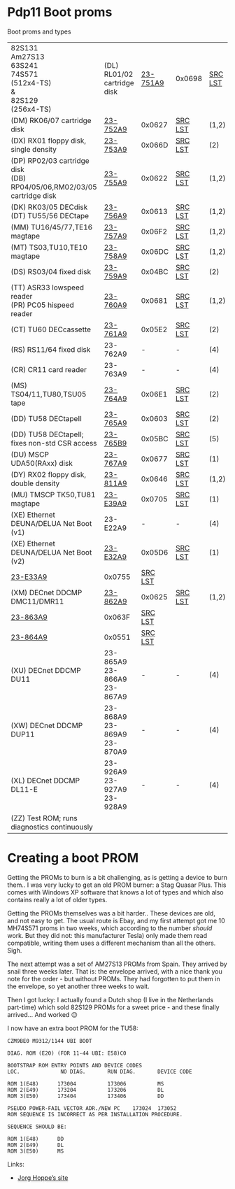 # Pdp11 Boot proms

Boot proms and types

|     |     |     |     |     |     |
| --- | --- | --- | --- | --- | --- |
| 82S131  <br>Am27S13  <br>63S241  <br>74S571  <br>(512x4-TS)  <br>&  <br>82S129  <br>(256x4-TS) | (DL) RL01/02 cartridge disk | [23-751A9](https://ak6dn.github.io/PDP-11/M9312/23-751A9/23-751A9-0698.hex) | 0x0698 | [SRC](https://ak6dn.github.io/PDP-11/M9312/23-751A9/23-751A9.mac)  <br>[LST](https://ak6dn.github.io/PDP-11/M9312/23-751A9/23-751A9.lst) | (1,2) |
| (DM) RK06/07 cartridge disk | [23-752A9](https://ak6dn.github.io/PDP-11/M9312/23-752A9/23-752A9-0627.hex) | 0x0627 | [SRC](https://ak6dn.github.io/PDP-11/M9312/23-752A9/23-752A9.mac)  <br>[LST](https://ak6dn.github.io/PDP-11/M9312/23-752A9/23-752A9.lst) | (1,2) |
| (DX) RX01 floppy disk, single density | [23-753A9](https://ak6dn.github.io/PDP-11/M9312/23-753A9/23-753A9-066D.hex) | 0x066D | [SRC](https://ak6dn.github.io/PDP-11/M9312/23-753A9/23-753A9.mac)  <br>[LST](https://ak6dn.github.io/PDP-11/M9312/23-753A9/23-753A9.lst) | (2) |
| (DP) RP02/03 cartridge disk  <br>(DB) RP04/05/06,RM02/03/05 cartridge disk | [23-755A9](https://ak6dn.github.io/PDP-11/M9312/23-755A9/23-755A9-0622.hex) | 0x0622 | [SRC](https://ak6dn.github.io/PDP-11/M9312/23-755A9/23-755A9.mac)  <br>[LST](https://ak6dn.github.io/PDP-11/M9312/23-755A9/23-755A9.lst) | (1,2) |
| (DK) RK03/05 DECdisk  <br>(DT) TU55/56 DECtape | [23-756A9](https://ak6dn.github.io/PDP-11/M9312/23-756A9/23-756A9-0613.hex) | 0x0613 | [SRC](https://ak6dn.github.io/PDP-11/M9312/23-756A9/23-756A9.mac)  <br>[LST](https://ak6dn.github.io/PDP-11/M9312/23-756A9/23-756A9.lst) | (1,2) |
| (MM) TU16/45/77,TE16 magtape | [23-757A9](https://ak6dn.github.io/PDP-11/M9312/23-757A9/23-757A9-06F2.hex) | 0x06F2 | [SRC](https://ak6dn.github.io/PDP-11/M9312/23-757A9/23-757A9.mac)  <br>[LST](https://ak6dn.github.io/PDP-11/M9312/23-757A9/23-757A9.lst) | (1,2) |
| (MT) TS03,TU10,TE10 magtape | [23-758A9](https://ak6dn.github.io/PDP-11/M9312/23-758A9/23-758A9-06DC.hex) | 0x06DC | [SRC](https://ak6dn.github.io/PDP-11/M9312/23-758A9/23-758A9.mac)  <br>[LST](https://ak6dn.github.io/PDP-11/M9312/23-758A9/23-758A9.lst) | (1,2) |
| (DS) RS03/04 fixed disk | [23-759A9](https://ak6dn.github.io/PDP-11/M9312/23-759A9/23-759A9-04BC.hex) | 0x04BC | [SRC](https://ak6dn.github.io/PDP-11/M9312/23-759A9/23-759A9.mac)  <br>[LST](https://ak6dn.github.io/PDP-11/M9312/23-759A9/23-759A9.lst) | (2) |
| (TT) ASR33 lowspeed reader  <br>(PR) PC05 hispeed reader | [23-760A9](https://ak6dn.github.io/PDP-11/M9312/23-760A9/23-760A9-0681.hex) | 0x0681 | [SRC](https://ak6dn.github.io/PDP-11/M9312/23-760A9/23-760A9.mac)  <br>[LST](https://ak6dn.github.io/PDP-11/M9312/23-760A9/23-760A9.lst) | (1,2) |
| (CT) TU60 DECcassette | [23-761A9](https://ak6dn.github.io/PDP-11/M9312/23-761A9/23-761A9-05E2.hex) | 0x05E2 | [SRC](https://ak6dn.github.io/PDP-11/M9312/23-761A9/23-761A9.mac)  <br>[LST](https://ak6dn.github.io/PDP-11/M9312/23-761A9/23-761A9.lst) | (2) |
| (RS) RS11/64 fixed disk | 23-762A9 | \-  | \-  | (4) |
| (CR) CR11 card reader | 23-763A9 | \-  | \-  | (4) |
| (MS) TS04/11,TU80,TSU05 tape | [23-764A9](https://ak6dn.github.io/PDP-11/M9312/23-764A9/23-764A9-06E1.hex) | 0x06E1 | [SRC](https://ak6dn.github.io/PDP-11/M9312/23-764A9/23-764A9.mac)  <br>[LST](https://ak6dn.github.io/PDP-11/M9312/23-764A9/23-764A9.lst) | (2) |
| (DD) TU58 DECtapeII | [23-765A9](https://ak6dn.github.io/PDP-11/M9312/23-765A9/23-765A9-0603.hex) | 0x0603 | [SRC](https://ak6dn.github.io/PDP-11/M9312/23-765A9/23-765A9.mac)  <br>[LST](https://ak6dn.github.io/PDP-11/M9312/23-765A9/23-765A9.lst) | (2) |
| (DD) TU58 DECtapeII; fixes non-std CSR access | [23-765B9](https://ak6dn.github.io/PDP-11/M9312/23-765B9/23-765B9-05BC.hex) | 0x05BC | [SRC](https://ak6dn.github.io/PDP-11/M9312/23-765B9/23-765B9.mac)  <br>[LST](https://ak6dn.github.io/PDP-11/M9312/23-765B9/23-765B9.lst) | (5) |
| (DU) MSCP UDA50(RAxx) disk | [23-767A9](https://ak6dn.github.io/PDP-11/M9312/23-767A9/23-767A9-0677.hex) | 0x0677 | [SRC](https://ak6dn.github.io/PDP-11/M9312/23-767A9/23-767A9.mac)  <br>[LST](https://ak6dn.github.io/PDP-11/M9312/23-767A9/23-767A9.lst) | (1) |
| (DY) RX02 floppy disk, double density | [23-811A9](https://ak6dn.github.io/PDP-11/M9312/23-811A9/23-811A9-0646.hex) | 0x0646 | [SRC](https://ak6dn.github.io/PDP-11/M9312/23-811A9/23-811A9.mac)  <br>[LST](https://ak6dn.github.io/PDP-11/M9312/23-811A9/23-811A9.lst) | (1,2) |
| (MU) TMSCP TK50,TU81 magtape | [23-E39A9](https://ak6dn.github.io/PDP-11/M9312/23-E39A9/23-E39A9-0705.hex) | 0x0705 | [SRC](https://ak6dn.github.io/PDP-11/M9312/23-E39A9/23-E39A9.mac)  <br>[LST](https://ak6dn.github.io/PDP-11/M9312/23-E39A9/23-E39A9.lst) | (1) |
| (XE) Ethernet DEUNA/DELUA Net Boot (v1) | 23-E22A9 | \-  | \-  | (4) |
| (XE) Ethernet DEUNA/DELUA Net Boot (v2) | [23-E32A9](https://ak6dn.github.io/PDP-11/M9312/23-E32A9/23-E32A9-05D6.hex) | 0x05D6 | [SRC](https://ak6dn.github.io/PDP-11/M9312/23-E32A9/23-E32A9.mac)  <br>[LST](https://ak6dn.github.io/PDP-11/M9312/23-E32A9/23-E32A9.lst) | (1) |
| [23-E33A9](https://ak6dn.github.io/PDP-11/M9312/23-E33A9/23-E33A9-0755.hex) | 0x0755 | [SRC](https://ak6dn.github.io/PDP-11/M9312/23-E33A9/23-E33A9.mac)  <br>[LST](https://ak6dn.github.io/PDP-11/M9312/23-E33A9/23-E33A9.lst) |
| (XM) DECnet DDCMP DMC11/DMR11 | [23-862A9](https://ak6dn.github.io/PDP-11/M9312/23-862A9/23-862A9-0625.hex) | 0x0625 | [SRC](https://ak6dn.github.io/PDP-11/M9312/23-862A9/23-862A9.mac)  <br>[LST](https://ak6dn.github.io/PDP-11/M9312/23-862A9/23-862A9.lst) | (1,2) |
| [23-863A9](https://ak6dn.github.io/PDP-11/M9312/23-863A9/23-863A9-063F.hex) | 0x063F | [SRC](https://ak6dn.github.io/PDP-11/M9312/23-863A9/23-863A9.mac)  <br>[LST](https://ak6dn.github.io/PDP-11/M9312/23-863A9/23-863A9.lst) |
| [23-864A9](https://ak6dn.github.io/PDP-11/M9312/23-864A9/23-864A9-0551.hex) | 0x0551 | [SRC](https://ak6dn.github.io/PDP-11/M9312/23-864A9/23-864A9.mac)  <br>[LST](https://ak6dn.github.io/PDP-11/M9312/23-864A9/23-864A9.lst) |
| (XU) DECnet DDCMP DU11 | 23-865A9  <br>23-866A9  <br>23-867A9 | \-  | \-  | (4) |
| (XW) DECnet DDCMP DUP11 | 23-868A9  <br>23-869A9  <br>23-870A9 | \-  | \-  | (4) |
| (XL) DECnet DDCMP DL11-E | 23-926A9  <br>23-927A9  <br>23-928A9 | \-  | \-  | (4) |
| (ZZ) Test ROM; runs diagnostics continuously |     |     |     |     |

# Creating a boot PROM

Getting the PROMs to burn is a bit challenging, as is getting a device to burn them.. I was very lucky to get an old PROM burner: a Stag Quasar Plus. This comes with Windows XP software that knows a lot of types and which also contains really a lot of older types.

Getting the PROMs themselves was a bit harder.. These devices are old, and not easy to get. The usual route is Ebay, and my first attempt got me 10 MH74S571 proms in two weeks, which according to the number *should* work. But they did not: this manufacturer Tesla) only made them read compatible, writing them uses a different mechanism than all the others. Sigh.

The next attempt was a set of AM27S13 PROMs from Spain. They arrived by snail three weeks later. That is: the envelope arrived, with a nice thank you note for the order - but without PROMs. They had forgotten to put them in the envelope, so yet another three weeks to wait.

Then I got lucky: I actually found a Dutch shop (I live in the Netherlands part-time) which sold 82S129 PROMs for a sweet price - and these finally arrived… And worked :wink:

 I now have an extra boot PROM for the TU58:  

```
CZM9BE0 M9312/1144 UBI BOOT

DIAG. ROM (E20) (FOR 11-44 UBI: E58)C0

BOOTSTRAP ROM ENTRY POINTS AND DEVICE CODES
LOC.             NO DIAG.       RUN DIAG.       DEVICE CODE

ROM 1(E48)      173004          173006          MS
ROM 2(E49)      173204          173206          DL
ROM 3(E50)      173404          173406          DD

PSEUDO POWER-FAIL VECTOR ADR./NEW PC    173024  173052
ROM SEQUENCE IS INCORRECT AS PER INSTALLATION PROCEDURE.

SEQUENCE SHOULD BE:

ROM 1(E48)      DD
ROM 2(E49)      DL
ROM 3(E50)      MS
```

Links:

- [Jorg Hoppe’s site](http://www.retrocmp.com/13-joergs-pdp-1144)

